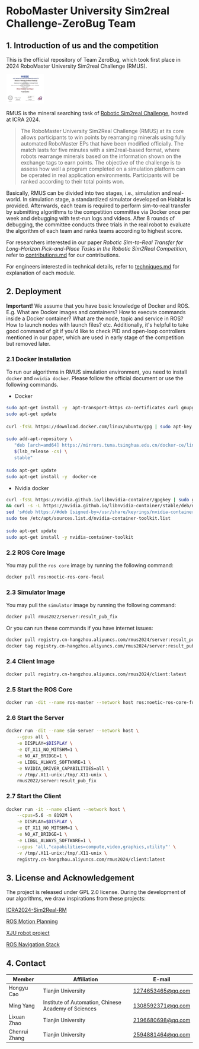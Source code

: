 # RoboMaster University Sim2real Challenge-ZeroBug Team

## 1. Introduction of us and the competition

This is the official repository of Team ZeroBug, which took first place in 2024 RoboMaster University Sim2real Challenge (RMUS).

<img src="./figure/certificate.png" alt="certificate" style="zoom:10%;">

RMUS is the mineral searching task of [Robotic Sim2real Challenge](http://www.sim2real.net), hosted at ICRA 2024.

> The RoboMaster University Sim2Real Challenge (RMUS) at its core allows participants to win points by rearranging minerals using fully automated RoboMaster EPs that have been modified officially. The match lasts for five minutes with a sim2real-based format, where robots rearrange minerals based on the information shown on the exchange tags to earn points. The objective of the challenge is to assess how well a program completed on a simulation platform can be operated in real application environments. Participants will be ranked according to their total points won.

Basically, RMUS can be divided into two stages, i.e., simulation and real-world. In simulation stage, a standardized simulator developed on Habitat is provided. Afterwards, each team is required to perform sim-to-real transfer by submitting algorithms to the competition committee via Docker once per week and debugging with test-run logs and videos. After 8 rounds of debugging, the committee conducts three trials in the real robot to evaluate the algorithm of each team and ranks teams according to highest score.

For researchers interested in our paper *Robotic Sim-to-Real Transfer for Long-Horizon Pick-and-Place Tasks in the Robotic Sim2Real Competition*, refer to [contributions.md](./paper/contributions.md) for our contributions.

For engineers interested in technical details, refer to [techniques.md](./techniques.md) for explanation of each module.

## 2. Deployment

**Important!** We assume that you have basic knowledge of Docker and ROS. E.g. What are Docker images and containers? How to execute commands inside a Docker container? What are the node, topic and service in ROS? How to launch nodes with launch files? etc. Additionally, it's helpful to take good command of git if you'd like to check PID and open-loop controllers mentioned in our paper, which are used in early stage of the competition but removed later.

### 2.1 Docker Installation

To run our algorithms in RMUS simulation environment, you need to install `docker` and `nvidia docker`. Please follow the official document or use the following commands.

+ Docker

```bash
sudo apt-get install -y  apt-transport-https ca-certificates curl gnupg2 software-properties-common lsb-release
sudo apt-get update

curl -fsSL https://download.docker.com/linux/ubuntu/gpg | sudo apt-key add -

sudo add-apt-repository \
   "deb [arch=amd64] https://mirrors.tuna.tsinghua.edu.cn/docker-ce/linux/ubuntu \
   $(lsb_release -cs) \
   stable"

sudo apt-get update
sudo apt-get install -y  docker-ce
```

+ Nvidia docker

```bash
curl -fsSL https://nvidia.github.io/libnvidia-container/gpgkey | sudo gpg --dearmor -o /usr/share/keyrings/nvidia-container-toolkit-keyring.gpg \
&& curl -s -L https://nvidia.github.io/libnvidia-container/stable/deb/nvidia-container-toolkit.list | \
sed 's#deb https://#deb [signed-by=/usr/share/keyrings/nvidia-container-toolkit-keyring.gpg] https://#g' | \
sudo tee /etc/apt/sources.list.d/nvidia-container-toolkit.list

sudo apt-get update
sudo apt-get install -y nvidia-container-toolkit
```
### 2.2 ROS Core Image

You may pull the `ros core` image by running the following command:

```bash
docker pull ros:noetic-ros-core-focal
```

### 2.3 Simulator Image

You may pull the `simulator` image by running the following command:

```bash
docker pull rmus2022/server:result_pub_fix
```

Or you can run these commands if you have internet issues:

```bash
docker pull registry.cn-hangzhou.aliyuncs.com/rmus2024/server:result_pub_fix
docker tag registry.cn-hangzhou.aliyuncs.com/rmus2024/server:result_pub_fix rmus2022/server:result_pub_fix
```

### 2.4 Client Image

``` bash
docker pull registry.cn-hangzhou.aliyuncs.com/rmus2024/client:latest
```

### 2.5 Start the ROS Core

```bash
docker run -dit --name ros-master --network host ros:noetic-ros-core-focal roscore
```

### 2.6 Start the Server

```bash
docker run -dit --name sim-server --network host \
	--gpus all \
	-e DISPLAY=$DISPLAY \
 	-e QT_X11_NO_MITSHM=1 \
 	-e NO_AT_BRIDGE=1 \
 	-e LIBGL_ALWAYS_SOFTWARE=1 \
 	-e NVIDIA_DRIVER_CAPABILITIES=all \
 	-v /tmp/.X11-unix:/tmp/.X11-unix \
 	rmus2022/server:result_pub_fix
```

### 2.7 Start the Client

```bash
docker run -it --name client --network host \
	--cpus=5.6 -m 8192M \
	-e DISPLAY=$DISPLAY \
	-e QT_X11_NO_MITSHM=1 \
	-e NO_AT_BRIDGE=1 \
	-e LIBGL_ALWAYS_SOFTWARE=1 \
    --gpus 'all,"capabilities=compute,video,graphics,utility"' \
	-v /tmp/.X11-unix:/tmp/.X11-unix \
	registry.cn-hangzhou.aliyuncs.com/rmus2024/client:latest
```

## 3. License and Acknowledgement

The project is released under GPL 2.0 license. During the development of our algorithms, we draw inspirations from these projects:

[ICRA2024-Sim2Real-RM](https://github.com/AIR-DISCOVER/ICRA2024-Sim2Real-RM.git)

[ROS Motion Planning](https://github.com/ai-winter/ros_motion_planning)

[XJU robot project](https://github.com/Mr-Tony921/xju-robot.git)

[ROS Navigation Stack](https://github.com/ros-planning/navigation.git)

## 4. Contact

| Member        | Affiliation                                          | E-mail            |
| ------------- | ---------------------------------------------------- | ----------------- |
| Hongyu Cao    | Tianjin University                                   | 1274653465@qq.com |
| Ming Yang     | Institute of Automation, Chinese Academy of Sciences | 1308592371@qq.com |
| Lixuan Zhao   | Tianjin University                                   | 2196680698@qq.com |
| Chenrui Zhang | Tianjin University                                   | 2594881464@qq.com |

